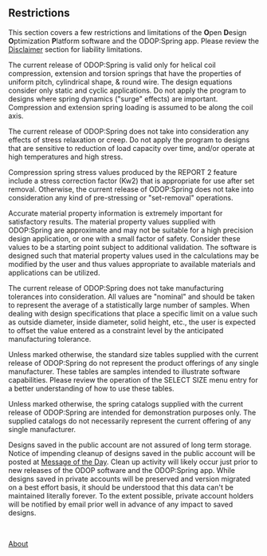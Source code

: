 ## Restrictions

This section covers a few restrictions and limitations of the 
**O**pen **D**esign **O**ptimization **P**latform software 
and the ODOP:Spring app. 
Please review the [Disclaimer](Disclaimer.html) section for liability limitations.

The current release of ODOP:Spring is valid only for helical coil compression,
extension and torsion springs that have the properties of uniform pitch,
cylindrical shape, & round wire. 
The design equations consider only static and cyclic applications. 
Do not apply the program to designs where spring dynamics 
("surge" effects) are important.
Compression and extension spring loading is assumed to be along the
coil axis.   

The current release of ODOP:Spring does not take into consideration any
effects of stress relaxation or creep.  Do not apply the program to designs
that are sensitive to reduction of load capacity over time, and/or operate
at high temperatures and high stress.
   
Compression spring stress values produced by the REPORT 2 feature include a
stress correction factor (Kw2) that is appropriate for use after set removal. 
Otherwise, the current release of ODOP:Spring does not take into
consideration any kind of pre-stressing or "set-removal" operations.   

Accurate material property information is extremely important for
satisfactory results.  The material property values supplied with ODOP:Spring
are approximate and may not be suitable for a high precision design
application, or one with a small factor of safety. 
Consider these values to be a starting point subject to additional validation. 
The software is designed such that material property values used in the 
calculations may be modified by the user and thus values appropriate to 
available materials and applications can be utilized.

The current release of ODOP:Spring does not take manufacturing tolerances
into consideration.  All values are "nominal" and should be taken to
represent the average of a statistically large number of samples.  When
dealing with design specifications that place a specific limit on a
value such as outside diameter, inside diameter, solid height, etc.,
the user is expected to offset the value entered as a constraint level by
the anticipated manufacturing tolerance.
   
Unless marked otherwise, 
the standard size tables supplied with the current release of ODOP:Spring 
do not represent the product offerings of any single manufacturer. 
These tables are samples intended to illustrate software capabilities.
Please review the operation of the SELECT SIZE menu entry for a better 
understanding of how to use these tables.

Unless marked otherwise, 
the spring catalogs supplied with the current release of ODOP:Spring are
intended for demonstration purposes only. 
The supplied catalogs do not necessarily represent the current offering of 
any single manufacturer.  

Designs saved in the public account are not assured of long term storage. 
Notice of impending cleanup of designs saved in the public account will be posted
at [Message of the Day](../messageOfTheDay.html).
Clean up activity will likely occur just prior to new releases of the
ODOP software and the ODOP:Spring app.
While designs saved in private accounts will be preserved and version migrated
on a best effort basis,
it should be understood that this data can't be maintained literally forever.
To the extent possible, 
private account holders will be notified by email prior well in advance of 
any impact to saved designs.
   
&nbsp;
   
[About](../)

